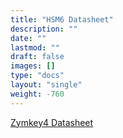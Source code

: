 ```yaml
---
title: "HSM6 Datasheet"
description: ""
date: ""
lastmod: ""
draft: false
images: []
type: "docs"
layout: "single"
weight: -760
---
```


<p><a href="https://www.zymbit.com/wp-content/uploads/2021/05/Zymbit-DataSheet_HSM6_24000911_20210513_D1.pdf">Zymkey4 Datasheet</a></p>
